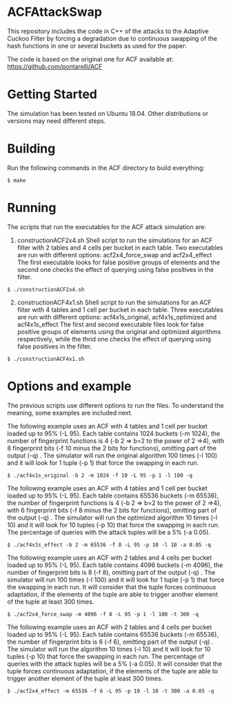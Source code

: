 # ACFAttackSwap
This repository includes the code in C++ of the attacks to the Adaptive Cuckoo Filter by forcing a degradation due to continuous swapping of the hash functions in one or several buckets as used for the paper:


The code is based on the original one for ACF available at:
https://github.com/pontarelli/ACF

# Getting Started

The simulation has been tested on Ubuntu 18.04. Other distributions or versions may need different steps.

# Building

Run the following commands in the ACF directory to build everything:

```
$ make
```

# Running

The scripts that run the executables for the ACF attack simulation are:

1. constructionACF2x4.sh
    Shell script to run the simulations for an ACF filter with 2 tables and 4 cells per bucket in each table.
    Two executables are run with different options: acf2x4\_force\_swap and acf2x4\_effect
    The first executable looks for false positive groups of elements and the second one checks the effect of querying using false positives in the filter.

```
$ ./constructionACF2x4.sh 
```

2. constructionACF4x1.sh
    Shell script to run the simulations for an ACF filter with 4 tables and 1 cell per bucket in each table.
    Three executables are run with different options: acf4x1s\_original, acf4x1s\_optimized and acf4x1s\_effect
    The first and second executable files look for false positive groups of elements using the original and optimized algorithms respectively, while the thrid one checks the effect of querying using false positives in the filter.

```
$ ./constructionACF4x1.sh 
```
# Options and example

The previous scripts use different options to run the files. To understand the meaning, some examples are included next.

The following example uses an ACF with 4 tables and 1 cell per bucket loaded up to 95% (-L 95). Each table contains 1024 buckets (-m 1024), the number of fingerprint functions is 4 (-b 2 => b=2 to the power of 2 =>4), with 8 fingerprint bits (-f 10 minus the 2 bits for functions), omitting part of the output (-q) .
The simulator will run the original algorithm 100 times (-l 100) and it will look for 1 tuple (-p 1) that force the swapping in each run.

```
$ ./acf4x1s_original -b 2 -m 1024 -f 10 -L 95 -p 1 -l 100 -q 
```

The following example uses an ACF with 4 tables and 1 cell per bucket loaded up to 95% (-L 95). Each table contains 65536 buckets (-m 65536), the number of fingerprint functions is 4 (-b 2 => b=2 to the power of 2 =>4), with 6 fingerprint bits (-f 8 minus the 2 bits for functions), omitting part of the output (-q) .
The simulator will run the optimized algorithm 10 times (-l 10) and it will look for 10 tuples (-p 10) that force the swapping in each run. The percentage of queries with the attack tuples will be a 5% (-a 0.05).

```
$ ./acf4x1s_effect -b 2 -m 65536 -f 8 -L 95 -p 10 -l 10 -a 0.05 -q
```

The following example uses an ACF with 2 tables and 4 cells per bucket loaded up to 95% (-L 95). Each table contains 4096 buckets (-m 4096), the number of fingerprint bits is 8 (-f 8), omitting part of the output (-q) .
The simulator will run 100 times (-l 100) and it will look for 1 tuple (-p 1) that force the swapping in each run.
It will consider that the tuple forces continuous adaptation, if the elements of the tuple are able to trigger another element of the tuple at least 300 times.

```
$ ./acf2x4_force_swap -m 4096 -f 8 -L 95 -p 1 -l 100 -t 300 -q
```

The following example uses an ACF with 2 tables and 4 cells per bucket loaded up to 95% (-L 95). Each table contains 65536 buckets (-m 65536), the number of fingerprint bits is 6 (-f 6), omitting part of the output (-q) .
The simulator will run the algorithm 10 times (-l 10) and it will look for 10 tuples (-p 10) that force the swapping in each run. The percentage of queries with the attack tuples will be a 5% (-a 0.05).
It will consider that the tuple forces continuous adaptation, if the elements of the tuple are able to trigger another element of the tuple at least 300 times.

```
$ ./acf2x4_effect -m 65536 -f 6 -L 95 -p 10 -l 10 -t 300 -a 0.05 -q
```

